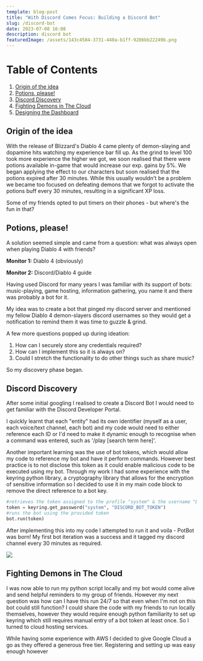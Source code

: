 ```yaml
---
template: blog-post
title: "With Discord Comes Focus: Building a Discord Bot"
slug: /discord-bot
date: 2023-07-08 16:08
description: discord bot
featuredImage: /assets/143c4584-3731-440a-b1ff-9286bb22249b.png
---
```

<html>
<head>
	<title>Table of Contents</title>
</head>
<body>
	<h1>Table of Contents</h1>
	<ol>
		<!-- Link to section 1: Origin of the idea -->
		<li><a href="#section1">Origin of the idea</a></li>
		<!-- Link to section 2: Potions, please! -->
		<li><a href="#section2">Potions, please!</a></li>
		<!-- Link to section 3: Discord Discovery -->
		<li><a href="#section3">Discord Discovery</a></li>
		<!-- Link to section 4: Fighting Demons in The Cloud -->
		<li><a href="#section4">Fighting Demons in The Cloud</a></li>
		<!-- Link to section 5: Designing the Dashboard-->
		<li><a href="#section5">Designing the Dashboard</a></li>
	</ol>

<!--StartFragment-->

<!-- Section 1: Origin of the idea --> 

<h2 id="section1">Origin of the idea</h2> 

<p>

W﻿ith the release of Blizzard's Diablo 4 came plenty of demon-slaying and dopamine hits watching my experience bar fill up. As the grind to level 100 took more experience the higher we got, we soon realised that there were potions available in-game that would increase our exp. gains by 5%. We began applying the effect to our characters but soon realised that the potions expired after 30 minutes. While this usually wouldn't be a problem we became too focused on defeating demons that we forgot to activate the potions buff every 30 minutes, resulting in a significant XP loss.

S﻿ome of my friends opted to put timers on their phones - but where's the fun in that?

<!--StartFragment-->

<!-- Section 2: Potions, please! -->

<h2 id="section2"> Potions, please! </h2> 

<p>

A﻿ solution seemed simple and came from a question: what was always open when playing Diablo 4 with friends? 

**M﻿onitor 1:** Diablo 4 (obviously)

**M﻿onitor 2:** Discord/Diablo 4 guide

H﻿aving used Discord for many years I was familiar with its support of bots: music-playing, game hosting, information gathering, you name it and there was probably a bot for it.

My idea was to create a bot that pinged my discord server and mentioned my fellow Diablo 4 demon-slayers discord usernames so they would get a notification to remind them it was time to guzzle & grind.

A﻿ few more questions popped up during ideation:

1. H﻿ow can I securely store any credentials required?
2. H﻿ow can I implement this so it is always on?
3. C﻿ould I stretch the functionality to do other things such as share music?

S﻿o my discovery phase began.

<!--StartFragment-->

<!-- Section 3: Discord Discovery -->

<h2 id="section3"> Discord Discovery</h2> 

<p>

A﻿fter some initial googling I realised to create a Discord Bot I would need to get familiar with the Discord Developer Portal.

I quickly learnt that each "entity" had its own identifier (myself as a user, each voice/text channel, each bot) and my code would need to either reference each ID or I'd need to make it dynamic enough to recognise when a command was entered, such as '/play \[search term here]'.

A﻿nother important learning was the use of bot tokens, which would allow my code to reference my bot and have it perform commands. However best practice is to not disclose this token as it could enable malicious code to be executed using my bot. Through my work I had some experience with the keyring python library, a cryptography library that allows for the encryption of sensitive information so I decided to use it in my main code block to remove the direct reference to a bot key.

```python
#retrieves the token assigned to the profile "system" & the username "DISCORD_BOT_TOKEN"
token = keyring.get_password("system", "DISCORD_BOT_TOKEN") 
#runs the bot using the provided token
bot.run(token)
```

A﻿fter implementing this into my code I attempted to run it and voila - PotBot was born! My first bot iteration was a success and it tagged my discord channel every 30 minutes as required.

![](/assets/potbot.png)

<!--StartFragment-->

<!-- Section 4: Fighting Demons in The Cloud -->

<h2 id="section4"> Fighting Demons in The Cloud</h2> 

<p>

I﻿ was now able to run my python script locally and my bot would come alive and send helpful reminders to my group of friends. However my next question was how can I have this run 24/7 so that even when I'm not on this bot could still function? I could share the code with my friends to run locally themselves, however they would require enough python familiarity to set up keyring which still requires manual entry of a bot token at least once. So I turned to cloud hosting services.

W﻿hile having some experience with AWS I decided to give Google Cloud a go as they offered a generous free tier. Registering and setting up was easy enough however